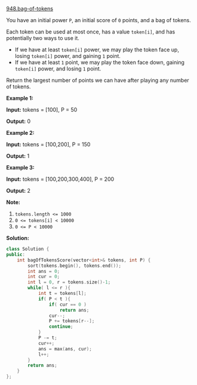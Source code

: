 [948.bag-of-tokens](https://leetcode.com/problems/bag-of-tokens/)  

You have an initial power `P`, an initial score of `0` points, and a bag of tokens.

Each token can be used at most once, has a value `token[i]`, and has potentially two ways to use it.

*   If we have at least `token[i]` power, we may play the token face up, losing `token[i]` power, and gaining `1` point.
*   If we have at least `1` point, we may play the token face down, gaining `token[i]` power, and losing `1` point.

Return the largest number of points we can have after playing any number of tokens.

**Example 1:**

  
**Input:** tokens = \[100\], P = 50
  
**Output:** 0
  

**Example 2:**

  
**Input:** tokens = \[100,200\], P = 150
  
**Output:** 1
  

**Example 3:**

  
**Input:** tokens = \[100,200,300,400\], P = 200
  
**Output:** 2
  

**Note:**

1.  `tokens.length <= 1000`
2.  `0 <= tokens[i] < 10000`
3.  `0 <= P < 10000`  



**Solution:**  

```cpp
class Solution {
public:
    int bagOfTokensScore(vector<int>& tokens, int P) {
        sort(tokens.begin(), tokens.end());
        int ans = 0;
        int cur = 0;
        int l = 0, r = tokens.size()-1;
        while( l <= r ){
            int t = tokens[l];
            if( P < t ){
                if( cur == 0 )
                    return ans;
                cur--;
                P += tokens[r--];
                continue;
            }
            P -= t;
            cur++;
            ans = max(ans, cur);
            l++;
        }
        return ans;
    }
};
```
      